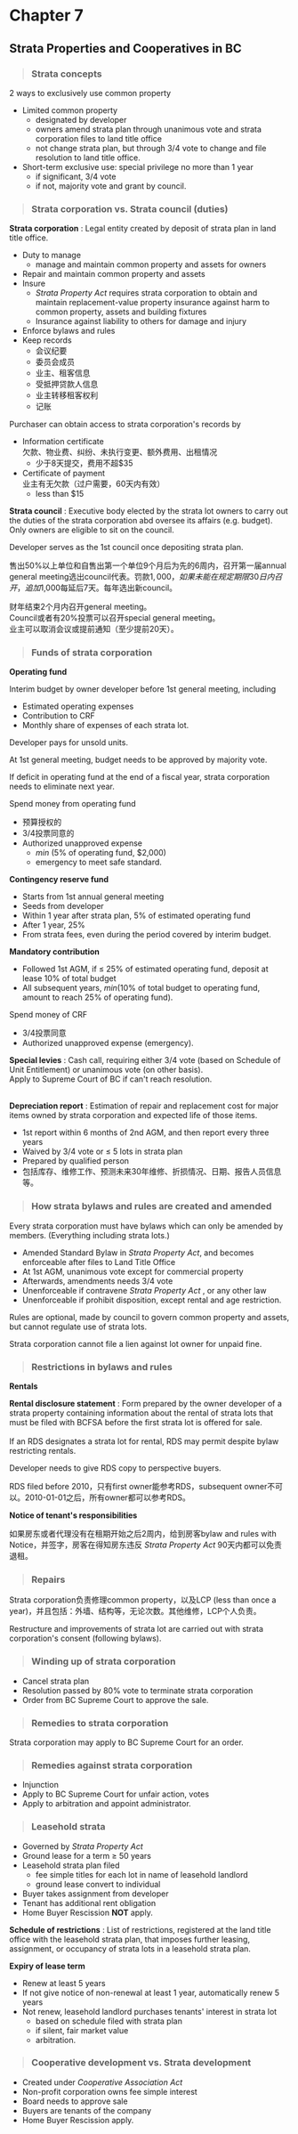 # Chapter 7
## Strata Properties and Cooperatives in BC

> ### Strata concepts

2 ways to exclusively use common property
- Limited common property
    - designated by developer
    - owners amend strata plan through unanimous vote and strata corporation files to land title office
    - not change strata plan, but through 3/4 vote to change and file resolution to land title office.
- Short-term exclusive use: special privilege no more than 1 year
    - if significant, 3/4 vote
    - if not, majority vote and grant by council.

> ### Strata corporation vs. Strata council (duties)

**Strata corporation**
: Legal entity created by deposit of strata plan in land title office.
- Duty to manage
    - manage and maintain common property and assets for owners
- Repair and maintain common property and assets
- Insure
    - *Strata Property Act* requires strata corporation to obtain and maintain replacement-value property insurance against harm to common property, assets and building fixtures
    - Insurance against liability to others for damage and injury
- Enforce bylaws and rules
- Keep records
    - 会议纪要
    - 委员会成员
    - 业主、租客信息
    - 受抵押贷款人信息
    - 业主转移租客权利
    - 记账

Purchaser can obtain access to strata corporation's records by
- Information certificate<br>欠款、物业费、纠纷、未执行变更、额外费用、出租情况
    - 少于8天提交，费用不超$35
- Certificate of payment<br>业主有无欠款（过户需要，60天内有效）
    - less than $15

**Strata council**
: Executive body elected by the strata lot owners to carry out the duties of the strata corporation abd oversee its affairs (e.g. budget). Only owners are eligible to sit on the council.

Developer serves as the 1st council once depositing strata plan.

售出50%以上单位和自售出第一个单位9个月后为先的6周内，召开第一届annual general meeting选出council代表。罚款$1,000，如果未能在规定期限30日内召开，追加$1,000每延后7天。每年选出新council。

财年结束2个月内召开general meeting。<br>Council或者有20%投票可以召开special general meeting。<br>业主可以取消会议或提前通知（至少提前20天）。

> ### Funds of strata corporation

**Operating fund**

Interim budget by owner developer before 1st general meeting, including
- Estimated operating expenses
- Contribution to CRF
- Monthly share of expenses of each strata lot.

Developer pays for unsold units.

At 1st general meeting, budget needs to be approved by majority vote.

If deficit in operating fund at the end of a fiscal year, strata corporation needs to eliminate next year.

Spend money from operating fund
- 预算授权的
- 3/4投票同意的
- Authorized unapproved expense
    - $min$ (5% of operating fund, $2,000)
    - emergency to meet safe standard.

**Contingency reserve fund**
- Starts from 1st annual general meeting
- Seeds from developer
- Within 1 year after strata plan, 5% of estimated operating fund
- After 1 year, 25%
- From strata fees, even during the period covered by interim budget.

**Mandatory contribution**
- Followed 1st AGM, if $\leq$ 25% of estimated operating fund, deposit at lease 10% of total budget
- All subsequent years, $min$(10% of total budget to operating fund, amount to reach 25% of operating fund).

Spend money of CRF
- 3/4投票同意
- Authorized unapproved expense (emergency).

**Special levies**
: Cash call, requiring either 3/4 vote (based on Schedule of Unit Entitlement) or unanimous vote (on other basis).<br>Apply to Supreme Court of BC if can't reach resolution.<br><br>

**Depreciation report**
: Estimation of repair and replacement cost for major items owned by strata corporation and expected life of those items.
- 1st report within 6 months of 2nd AGM, and then report every three years
- Waived by 3/4 vote or $\leq$ 5 lots in strata plan
- Prepared by qualified person
- 包括库存、维修工作、预测未来30年维修、折损情况、日期、报告人员信息等。

> ### How strata bylaws and rules are created and amended

Every strata corporation must have bylaws which can only be amended by members. (Everything including strata lots.)

- Amended Standard Bylaw in *Strata Property Act*, and becomes enforceable after files to Land Title Office
- At 1st AGM, unanimous vote except for commercial property
- Afterwards, amendments needs 3/4 vote
- Unenforceable if contravene *Strata Property Act* , or any other law
- Unenforceable if prohibit disposition, except rental and age restriction.

Rules are optional, made by council to govern common property and assets, but cannot regulate use of strata lots.

Strata corporation cannot file a lien against lot owner for unpaid fine.

> ### Restrictions in bylaws and rules

**Rentals**

**Rental disclosure statement**
: Form prepared by the owner developer of a strata property containing information about the rental of strata lots that must be filed with BCFSA before the first strata lot is offered for sale.<br><br>If an RDS designates a strata lot for rental, RDS may permit despite bylaw restricting rentals.

Developer needs to give RDS copy to perspective buyers.

RDS filed before 2010，只有first owner能参考RDS，subsequent owner不可以。2010-01-01之后，所有owner都可以参考RDS。

**Notice of tenant's responsibilities**

如果房东或者代理没有在租期开始之后2周内，给到房客bylaw and rules with Notice，并签字，房客在得知房东违反 *Strata Property Act* 90天内都可以免责退租。

> ### Repairs

Strata corporation负责修理common property，以及LCP (less than once a year)，并且包括：外墙、结构等，无论次数。其他维修，LCP个人负责。

Restructure and improvements of strata lot are carried out with strata corporation's consent (following bylaws).

> ### Winding up of strata corporation

- Cancel strata plan
- Resolution passed by 80% vote to terminate strata corporation
- Order from BC Supreme Court to approve the sale.

> ### Remedies to strata corporation

Strata corporation may apply to BC Supreme Court for an order.

> ### Remedies against strata corporation

- Injunction
- Apply to BC Supreme Court for unfair action, votes
- Apply to arbitration and appoint administrator.

> ### Leasehold strata

- Governed by *Strata Property Act*
- Ground lease for a term $\geq$ 50 years
- Leasehold strata plan filed
    - fee simple titles for each lot in name of leasehold landlord
    - ground lease convert to individual
- Buyer takes assignment from developer
- Tenant has additional rent obligation
- Home Buyer Rescission **NOT** apply.


**Schedule of restrictions**
: List of restrictions, registered at the land title office with the leasehold strata plan, that imposes further leasing, assignment, or occupancy of strata lots in a leasehold strata plan.

**Expiry of lease term**
- Renew at least 5 years
- If not give notice of non-renewal at least 1 year, automatically renew 5 years
- Not renew, leasehold landlord purchases tenants' interest in strata lot
    - based on schedule filed with strata plan
    - if silent, fair market value
    - arbitration.

> ### Cooperative development vs. Strata development

- Created under *Cooperative Association Act*
- Non-profit corporation owns fee simple interest
- Board needs to approve sale
- Buyers are tenants of the company
- Home Buyer Rescission apply.

